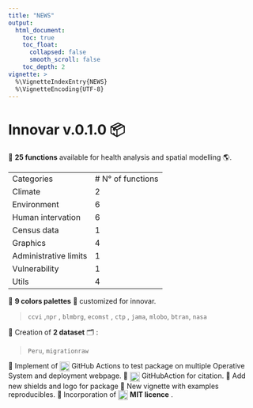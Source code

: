 ```yaml
---
title: "NEWS"
output:
  html_document:
    toc: true
    toc_float:
      collapsed: false
      smooth_scroll: false
    toc_depth: 2
vignette: >
  %\VignetteIndexEntry{NEWS}
  %\VignetteEncoding{UTF-8}
---
```


# Innovar v.0.1.0 📦 

🔵 **25 functions** available for health analysis and spatial modelling 🌎.

<table class="default">
  <tr>
    <td>Categories</td>
    <td># N° of functions</td>
  </tr>
  <tr>
    <td>Climate</td>
    <td>2</td>
  </tr>
  <tr>
    <td>Environment</td>
    <td>6</td>
  </tr>
  <tr>
    <td>Human intervation</td>
    <td>6</td>
  </tr>
  <tr>
    <td>Census data</td>
    <td>1</td>
  </tr>
  <tr>
    <td>Graphics</td>
    <td>4</td>
  </tr>
  <tr>
    <td>Administrative limits</td>
    <td>1</td>
  </tr>
  <tr>
    <td>Vulnerability</td>
    <td>1</td>
  </tr>
  <tr>
    <td>Utils</td>
    <td>4</td>
  </tr>
</table>

🔵 **9 colors palettes** 🎨 customized for innovar.
  >  `ccvi` ,`npr` , `blmbrg`, `ecomst` , `ctp` , `jama`, `mlobo`, `btran`, `nasa`
 
🔵 Creation of **2 dataset** 🗂 :
  > `Peru`, `migrationraw`

🔵 Implement of <img src="https://user-images.githubusercontent.com/23284899/160271942-73aac747-d44b-4074-b30e-1821fa69ccf1.png" width="20px" align="center"> GitHub Actions to test package on multiple Operative System and deployment webpage.
🔵 <img src="https://user-images.githubusercontent.com/23284899/160271942-73aac747-d44b-4074-b30e-1821fa69ccf1.png" width="20px" align="center"> GitHubAction for citation.
🔵 Add new shields and logo for package
🔵 New vignette with examples reproducibles.
🔵 Incorporation of <img src="https://user-images.githubusercontent.com/23284899/160272004-ecbc3777-ec56-432e-8c0d-1743f6a8ae51.png" width="20px" align="center"> **MIT licence** .

